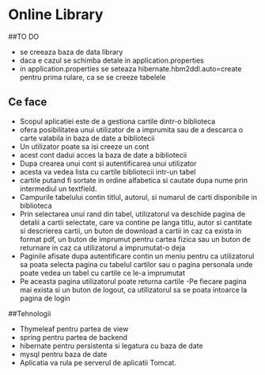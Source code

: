 # Online Library


##TO DO
- se creeaza baza de data library
- daca e cazul se schimba detale in application.properties
- in application.properties se seteaza hibernate.hbm2ddl.auto=create pentru prima rulare, ca se se creeze tabelele


## Ce face

- Scopul aplicatiei este de a gestiona cartile dintr-o biblioteca
- ofera posibilitatea unui utilizator de a imprumita sau de a descarca o carte valabila in baza de date a bibliotecii 
- Un utilizator poate sa isi creeze un cont
- acest cont dadui acces la baza de date a bibliotecii
- Dupa crearea unui cont si autentificarea unui utilizator
- acesta va vedea lista cu cartile bibliotecii intr-un tabel
- cartile putand fi sortate in ordine alfabetica si cautate dupa nume prin intermediul un textfield. 
- Campurile tabelului contin titlul, autorul, si numarul de carti disponibile in biblioteca
- Prin selectarea unui rand din tabel, utilizatorul va deschide pagina de detalii a cartii selectate, 
care va contine pe langa titlu, autor si cantitate si descrierea cartii, 
un buton de download a cartii in caz ca exista in format pdf, 
un buton de imprumut pentru cartea fizica sau un buton de returnare in caz ca utilizatorul a imprumutat-o deja
- Paginile afisate dupa autentificare contin un meniu pentru ca utilizatorul sa poata selecta pagina cu tabelul 
cartilor sau o pagina personala unde poate vedea un tabel cu cartile ce le-a imprumutat
- Pe aceasta pagina utilizatorul poate returna cartile
-Pe fiecare pagina mai exista si un buton de logout, ca utilizatorul sa se poata intoarce la pagina de login

##Tehnologii
- Thymeleaf pentru partea de view
- spring pentru partea de backend
- hibernate pentru persistenta si legatura cu baza de date 
- mysql pentru baza de date
- Aplicatia va rula pe serverul de aplicatii Tomcat.





